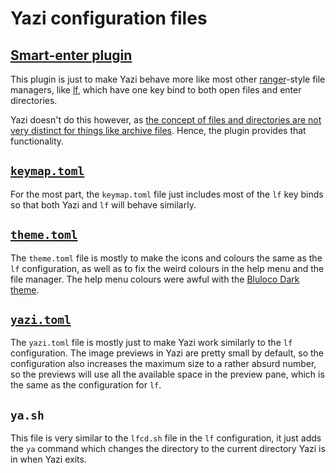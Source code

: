 # Yazi configuration files

## [Smart-enter plugin](https://yazi-rs.github.io/docs/tips#smart-enter-enter-for-directory-open-for-file)
This plugin is just to make Yazi behave more like most other [ranger](https://github.com/ranger/ranger)-style file managers,
like [lf](https://github.com/gokcehan/lf),
which have one key bind to both open files and enter directories.

Yazi doesn't do this however, as [the concept of files and directories are not very distinct for things like archive files](https://yazi-rs.github.io/docs/faq#why-cant-open-and-enter-be-a-single-command). Hence, the plugin provides that functionality.

## [`keymap.toml`](https://yazi-rs.github.io/docs/configuration/keymap)
For the most part, the `keymap.toml` file just includes most of the `lf` key binds so that both Yazi and `lf` will behave similarly.

## [`theme.toml`](https://yazi-rs.github.io/docs/configuration/theme)
The `theme.toml` file is mostly to make the icons and colours the same as the `lf` configuration, as well as to fix the weird colours in the help menu and the file manager.
The help menu colours were awful with the [Bluloco Dark theme](https://github.com/uloco/bluloco.nvim).

## [`yazi.toml`](https://yazi-rs.github.io/docs/configuration/yazi)
The `yazi.toml` file is mostly just to make Yazi work similarly to the `lf` configuration.
The image previews in Yazi are pretty small by default,
so the configuration also increases the maximum size to a rather absurd number,
so the previews will use all the available space in the preview pane,
which is the same as the configuration for `lf`.

## `ya.sh`
This file is very similar to the `lfcd.sh` file in the `lf` configuration,
it just adds the `ya` command which changes the directory to the current directory Yazi is in when Yazi exits.
